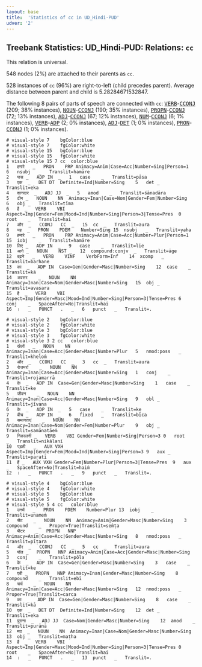 ```yaml
---
layout: base
title:  'Statistics of cc in UD_Hindi-PUD'
udver: '2'
---
```


## Treebank Statistics: UD_Hindi-PUD: Relations: `cc`

This relation is universal.

548 nodes (2%) are attached to their parents as `cc`.

528 instances of `cc` (96%) are right-to-left (child precedes parent).
Average distance between parent and child is 5.28284671532847.

The following 8 pairs of parts of speech are connected with `cc`: <tt><a href="hi_pud-pos-VERB.html">VERB</a></tt>-<tt><a href="hi_pud-pos-CCONJ.html">CCONJ</a></tt> (209; 38% instances), <tt><a href="hi_pud-pos-NOUN.html">NOUN</a></tt>-<tt><a href="hi_pud-pos-CCONJ.html">CCONJ</a></tt> (190; 35% instances), <tt><a href="hi_pud-pos-PROPN.html">PROPN</a></tt>-<tt><a href="hi_pud-pos-CCONJ.html">CCONJ</a></tt> (72; 13% instances), <tt><a href="hi_pud-pos-ADJ.html">ADJ</a></tt>-<tt><a href="hi_pud-pos-CCONJ.html">CCONJ</a></tt> (67; 12% instances), <tt><a href="hi_pud-pos-NUM.html">NUM</a></tt>-<tt><a href="hi_pud-pos-CCONJ.html">CCONJ</a></tt> (6; 1% instances), <tt><a href="hi_pud-pos-VERB.html">VERB</a></tt>-<tt><a href="hi_pud-pos-ADP.html">ADP</a></tt> (2; 0% instances), <tt><a href="hi_pud-pos-ADJ.html">ADJ</a></tt>-<tt><a href="hi_pud-pos-DET.html">DET</a></tt> (1; 0% instances), <tt><a href="hi_pud-pos-PRON.html">PRON</a></tt>-<tt><a href="hi_pud-pos-CCONJ.html">CCONJ</a></tt> (1; 0% instances).


~~~ conllu
# visual-style 7	bgColor:blue
# visual-style 7	fgColor:white
# visual-style 15	bgColor:blue
# visual-style 15	fgColor:white
# visual-style 15 7 cc	color:blue
1	हमारे	_	PRON	PRP	Animacy=Anim|Case=Acc|Number=Sing|Person=1	6	nsubj	_	Translit=hamāre
2	पास	_	ADP	IN	_	1	case	_	Translit=pāsa
3	एक	_	DET	DT	Definite=Ind|Number=Sing	5	det	_	Translit=eka
4	शानदार	_	ADJ	JJ	_	5	amod	_	Translit=śānadāra
5	टीम	_	NOUN	NN	Animacy=Inan|Case=Nom|Gender=Fem|Number=Sing	6	obj	_	Translit=ṭīma
6	है	_	VERB	VBI	Aspect=Imp|Gender=Fem|Mood=Ind|Number=Sing|Person=3|Tense=Pres	0	root	_	Translit=hai
7	और	_	CCONJ	CC	_	15	cc	_	Translit=aura
8	यह	_	PRON	PDEM	Number=Sing	15	nsubj	_	Translit=yaha
9	हमारे	_	PRON	PRP	Animacy=Anim|Case=Acc|Number=Plur|Person=1	15	iobj	_	Translit=hamāre
10	लिए	_	ADP	IN	_	9	case	_	Translit=lie
11	आगे	_	NOUN	NST	_	12	compound:conjv	_	Translit=āge
12	बढ़ने	_	VERB	VINF	VerbForm=Inf	14	xcomp	_	Translit=baṛhane
13	का	_	ADP	IN	Case=Gen|Gender=Masc|Number=Sing	12	case	_	Translit=kā
14	अवसर	_	NOUN	NN	Animacy=Inan|Case=Nom|Gender=Masc|Number=Sing	15	obj	_	Translit=avasara
15	है	_	VERB	VBI	Aspect=Imp|Gender=Masc|Mood=Ind|Number=Sing|Person=3|Tense=Pres	6	conj	_	SpaceAfter=No|Translit=hai
16	।	_	PUNCT	.	_	6	punct	_	Translit=.

~~~


~~~ conllu
# visual-style 2	bgColor:blue
# visual-style 2	fgColor:white
# visual-style 3	bgColor:blue
# visual-style 3	fgColor:white
# visual-style 3 2 cc	color:blue
1	खेलों	_	NOUN	NN	Animacy=Inan|Case=Acc|Gender=Masc|Number=Plur	5	nmod:poss	_	Translit=kheloṁ
2	और	_	CCONJ	CC	_	3	cc	_	Translit=aura
3	रोजमर्रा	_	NOUN	NN	Animacy=Inan|Case=Acc|Gender=Masc|Number=Sing	1	conj	_	Translit=rojamarrā
4	के	_	ADP	IN	Case=Gen|Gender=Masc|Number=Sing	1	case	_	Translit=ke
5	जीवन	_	NOUN	NN	Animacy=Inan|Case=Acc|Gender=Masc|Number=Sing	9	obl	_	Translit=jīvana
6	के	_	ADP	IN	_	5	case	_	Translit=ke
7	बीच	_	ADP	IN	_	6	fixed	_	Translit=bīca
8	समानताएं	_	NOUN	NN	Animacy=Inan|Case=Nom|Gender=Fem|Number=Plur	9	obj	_	Translit=samānatāeṁ
9	निकालनी	_	VERB	VBI	Gender=Fem|Number=Sing|Person=3	0	root	_	Translit=nikālanī
10	पड़ती	_	AUX	VXH	Aspect=Imp|Gender=Fem|Mood=Ind|Number=Sing|Person=3	9	aux	_	Translit=paṛatī
11	हैं	_	AUX	VXH	Gender=Fem|Number=Plur|Person=3|Tense=Pres	9	aux	_	SpaceAfter=No|Translit=haiṁ
12	।	_	PUNCT	.	_	9	punct	_	Translit=.

~~~


~~~ conllu
# visual-style 4	bgColor:blue
# visual-style 4	fgColor:white
# visual-style 5	bgColor:blue
# visual-style 5	fgColor:white
# visual-style 5 4 cc	color:blue
1	उनमें	_	PRON	PDEM	Number=Plur	13	iobj	_	Translit=unameṁ
2	सेंट	_	NOUN	NN	Animacy=Anim|Gender=Masc|Number=Sing	3	compound	_	Proper=True|Translit=seṁṭa
3	पीटर	_	PROPN	NNP	Animacy=Anim|Case=Acc|Gender=Masc|Number=Sing	8	nmod:poss	_	Translit=pīṭara
4	और	_	CCONJ	CC	_	5	cc	_	Translit=aura
5	पॉल	_	PROPN	NNP	Animacy=Anim|Case=Acc|Gender=Masc|Number=Sing	3	conj	_	Translit=pôla
6	के	_	ADP	IN	Case=Gen|Gender=Masc|Number=Sing	3	case	_	Translit=ke
7	एबी	_	PROPN	NNP	Animacy=Inan|Gender=Masc|Number=Sing	8	compound	_	Translit=ebī
8	चर्च	_	NOUN	NN	Animacy=Inan|Case=Acc|Gender=Masc|Number=Sing	12	nmod:poss	_	Proper=True|Translit=carca
9	का	_	ADP	IN	Case=Gen|Gender=Masc|Number=Sing	8	case	_	Translit=kā
10	एक	_	DET	DT	Definite=Ind|Number=Sing	12	det	_	Translit=eka
11	पुराना	_	ADJ	JJ	Case=Nom|Gender=Masc|Number=Sing	12	amod	_	Translit=purānā
12	मठ	_	NOUN	NN	Animacy=Inan|Case=Nom|Gender=Masc|Number=Sing	13	obj	_	Translit=maṭha
13	है	_	VERB	VBI	Aspect=Imp|Gender=Masc|Mood=Ind|Number=Sing|Person=3|Tense=Pres	0	root	_	SpaceAfter=No|Translit=hai
14	।	_	PUNCT	.	_	13	punct	_	Translit=.

~~~


